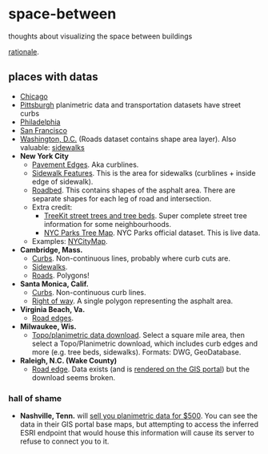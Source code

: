 # space-between
thoughts about visualizing the space between buildings

[rationale](https://medium.com/@saikofish/the-space-between-78ac42fea728).

## places with datas

- [Chicago](https://data.cityofchicago.org/Transportation/Boundaries-Curb-Lines/5gv8-ktcg)
- [Pittsburgh](http://pittsburghpa.gov/dcp/gis/gis-data-new) planimetric data and transportation datasets have street curbs
- [Philadelphia](http://www.pasda.psu.edu/uci/MetadataDisplay.aspx?entry=PASDA&file=PhiladelphiaCurbEdges201201.xml&dataset=169)
- [San Francisco](https://data.sfgov.org/Geographic-Locations-and-Boundaries/City-curbs-and-islands-Zipped-Shapefile-Format-/nvxg-zay4?)
- [Washington, D.C.](http://opendata.dc.gov/datasets/e8299c86b4014f109fedd7e95ae20d52_61) (Roads dataset contains shape area layer). Also valuable: [sidewalks](http://opendata.dc.gov/datasets/2347fa1f3fd9412dbf11aa6441ddca8b_83)
- **New York City** 
    - [Pavement Edges](https://data.cityofnewyork.us/Environment/New-York-City-Pavement-Edges/x9uq-u3qs). Aka curblines.
    - [Sidewalk Features](https://data.cityofnewyork.us/City-Government/Sidewalk-Features/vfx9-tbb6). This is the area for sidewalks (curblines + inside edge of sidewalk).
    - [Roadbed](https://data.cityofnewyork.us/City-Government/Roadbed/xgwd-7vhd). This contains shapes of the asphalt area. There are separate shapes for each leg of road and intersection.
    - Extra credit:
      - [TreeKit street trees and tree beds](http://treekit.org/map/). Super complete street tree information for some neighbourhoods.
      - [NYC Parks Tree Map](https://tree-map.nycgovparks.org/#treeinfo-183882). NYC Parks official dataset. This is live data.
    - Examples: [NYCityMap](http://maps.nyc.gov/doitt/nycitymap/?z=8&p=990753,205789&c=GISBasic).
- **Cambridge, Mass.**
    - [Curbs](https://github.com/cambridgegis/cambridgegis_data/blob/master/Basemap/Curbs/BASEMAP_Curbs.geojson). Non-continuous lines, probably where curb cuts are.
    - [Sidewalks](https://github.com/cambridgegis/cambridgegis_data/blob/master/Basemap/Sidewalks/BASEMAP_Sidewalks.geojson).
    - [Roads](https://github.com/cambridgegis/cambridgegis_data/blob/master/Basemap/Roads/BASEMAP_Roads.geojson). Polygons!
- **Santa Monica, Calif.**
    - [Curbs](https://github.com/CityofSantaMonica/GIS/blob/master/streets/right-of-way.geojson). Non-continuous curb lines.
    - [Right of way](https://github.com/CityofSantaMonica/GIS/blob/master/streets/right-of-way.geojson). A single polygon representing the asphalt area.
- **Virginia Beach, Va.**
    - [Road edges](http://gis.data.vbgov.com/datasets/6f4d45b4c360453da268ee4f8d1a963e_0).
- **Milwaukee, Wis.**
    - [Topo/planimetric data download](http://mclio.maps.arcgis.com/apps/SimpleViewer/index.html?appid=9d71b12ae08440b7af1d092a64b22cb3). Select a square mile area, then select a Topo/Planimetric download, which includes curb edges and more (e.g. tree beds, sidewalks). Formats: DWG, GeoDatabase. 
- **Raleigh, N.C. (Wake County)**
    - [Road edge](http://data.wake.opendata.arcgis.com/datasets/d2ade1af34a9478a848f117500a176f0_25). Data exists (and is [rendered on the GIS portal](http://maps.raleighnc.gov/iMAPS/index.html)) but the download seems broken.

### hall of shame

- **Nashville, Tenn.** will [sell you planimetric data for $500](http://www.nashville.gov/Planning-Department/Mapping-and-GIS/Map-and-Data-Sales.aspx). You can see the data in their GIS portal base maps, but attempting to access the inferred ESRI endpoint that would house this information will cause its server to refuse to connect you to it.
